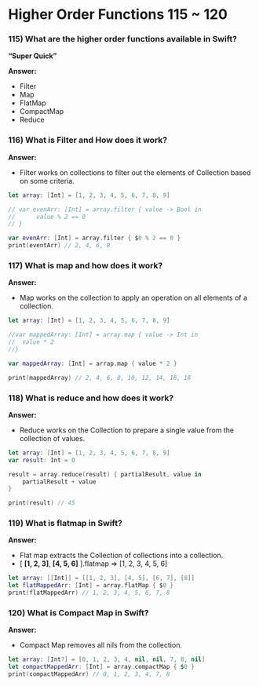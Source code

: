 # Higher Order Functions 115 ~ 120

### 115) What are the higher order functions available in Swift?

**“Super Quick”**

**Answer:**

- Filter
- Map
- FlatMap
- CompactMap
- Reduce

### 116) What is Filter and How does it work?

**Answer:**

- Filter works on collections to filter out the elements of Collection based on some criteria.

```swift
let array: [Int] = [1, 2, 3, 4, 5, 6, 7, 8, 9]

// var evenArr: [Int] = array.filter { value -> Bool in
// 		value % 2 == 0
// }

var evenArr: [Int] = array.filter { $0 % 2 == 0 }
print(eventArr) // 2, 4, 6, 8
```

### 117) What is map and how does it work?

**Answer:**

- Map works on the collection to apply an operation on all elements of a collection.

```swift
let array: [Int] = [1, 2, 3, 4, 5, 6, 7, 8, 9]

//var mappedArray: [Int] = array.map { value -> Int in
//	value * 2
//}

var mappedArray: [Int] = arrap.map { value * 2 }

print(mappedArray) // 2, 4, 6, 8, 10, 12, 14, 16, 18
```

### 118) What is reduce and how does it work?

**Answer:**

- Reduce works on the Collection to prepare a single value from the collection of values.

```swift
let array: [Int] = [1, 2, 3, 4, 5, 6, 7, 8, 9]
var result: Int = 0

result = array.reduce(result) { partialResult, value in
    partialResult + value
}

print(result) // 45
```

### 119) What is flatmap in Swift?

**Answer:**

- Flat map extracts the Collection of collections into a collection.
- [ **[1, 2, 3]**, **[4, 5, 6]** ].flatmap ⇒ [1, 2, 3, 4, 5, 6]

```swift
let array: [[Int]] = [[1, 2, 3], [4, 5], [6, 7], [8]]
let flatMappedArr: [Int] = array.flatMap { $0 }
print(flatMappedArr) // 1, 2, 3, 4, 5, 6, 7, 8
```

### 120) What is Compact Map in Swift?

**Answer:**

- Compact Map removes all nils from the collection.

```swift
let array: [Int?] = [0, 1, 2, 3, 4, nil, nil, 7, 8, nil]
let compactMappedArr: [Int] = array.compactMap { $0 }
print(compactMappedArr) // 0, 1, 2, 3, 4, 7, 8
```
